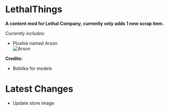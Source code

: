 # LethalThings
**A content mod for Lethal Company, currently only adds 1 new scrap item.**
  
*Currently includes:*
- Plushie named Arson  
![Arson](https://cdn.discordapp.com/attachments/946794297418739742/1174367498041311333/image.png)

**Credits:**
- Bobilka for models

# Latest Changes  
   
- Update store image